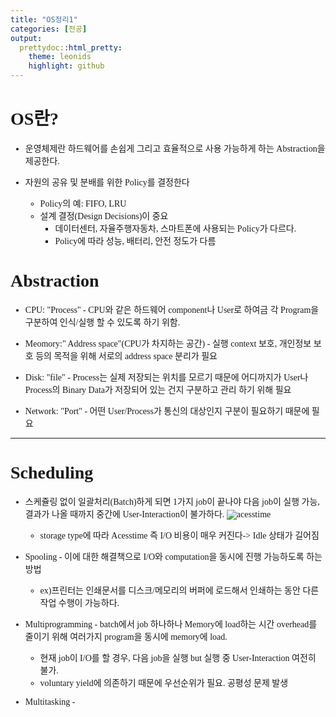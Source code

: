 ```yaml
---
title: "OS정리1"
categories: [전공]
output: 
  prettydoc::html_pretty:
    theme: leonids
    highlight: github
---
```

<style type="text/css">
  @font-face {
      font-family: 'twayair';
      src: url('https://cdn.jsdelivr.net/gh/projectnoonnu/noonfonts_tway@1.0/twayair.woff') 
      format('woff');
      font-weight: normal;
      font-style: normal;
  }
  body{
    font-family: 'twayair';
  }
</style>

# OS란?
* 운영체제란 하드웨어를 손쉽게 그리고 효율적으로 사용 가능하게 하는 Abstraction을 제공한다.

* 자원의 공유 및 분배를 위한 Policy를 결정한다
  + Policy의 예: FIFO, LRU
  + 설계 결정(Design Decisions)이 중요
      - 데이터센터, 자율주행자동차, 스마트폰에 사용되는 Policy가 다르다.
      - Policy에 따라 성능, 배터리, 안전 정도가 다름

# Abstraction

* CPU: "Process" - CPU와 같은 하드웨어 component나 User로 하여금 각 Program을 구분하여 인식/실행 할 수 있도록 하기 위함.

* Meomory:" Address space"(CPU가 차지하는 공간) - 실행 context 보호, 개인정보 보호 등의 목적을 위해 서로의 address space 분리가 필요

* Disk: "file" - Process는 실제 저장되는 위치를 모르기 때문에 어디까지가 User나 Process의 Binary Data가 저장되어 있는 건지 구분하고 관리 하기 위해 필요

* Network: "Port" - 어떤 User/Process가 통신의 대상인지 구분이 필요하기 때문에 필요

***

# Scheduling

* 스케쥴링 없이 일괄처리(Batch)하게 되면 1가지 job이 끝나야 다음 job이 실행 가능, 결과가 나올 때까지 중간에 User-Interaction이 불가하다.
   ![acesstime]("https://jjlee6496.github.io/assets/img/io_cost.png")
   - storage type에 따라 Acesstime 즉 I/O 비용이 매우 커진다-> Idle 상태가 길어짐

* Spooling - 이에 대한 해결책으로 I/O와 computation을 동시에 진행 가능하도록 하는 방법
  - ex)프린터는 인쇄문서를 디스크/메모리의 버퍼에 로드해서 인쇄하는 동안 다른 작업 수행이 가능하다.


* Multiprogramming - batch에서 job 하나하나 Memory에 load하는 시간 overhead를 줄이기 위해 여러가지 program을 동시에 memory에 load.
  - 현재 job이 I/O를 할 경우, 다음 job을 실행 but 실행 중 User-Interaction 여전히 불가.
  - voluntary yield에 의존하기 때문에 우선순위가 필요. 공평성 문제 발생

* Multitasking - 
